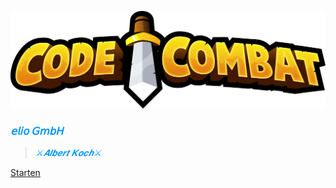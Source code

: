  ![Alt text](CodeCombat-Logo.png) 
### <span style="color: #0096FF ">***𝖾𝗅𝗂𝗈 𝖦𝗆𝖻𝖧***




><span style="color: #0096FF ">*⚔️𝑨𝒍𝒃𝒆𝒓𝒕 𝑲𝒐𝒄𝒉⚔️*


[Starten](#code⚔%ef%b8%8fcombat)


